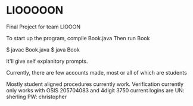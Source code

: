 # LIOOOOON
Final Project for team LIOOON

To start up the program, compile Book.java
Then run Book

$ javac Book.java
$ java Book

It'll give self explanitory prompts.

Currently, there are few accounts made, most or all of which are students

Mostly student aligned procedures currently work.
Verification currently only works with OSIS 205704083 and 4digit 3750
current logins are
UN: sherling 
PW: christopher

